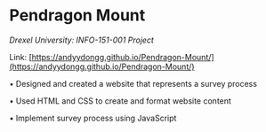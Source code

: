 # Pendragon Mount

*Drexel University: INFO-151-001 Project*

Link: [https://andyydongg.github.io/Pendragon-Mount/](https://andyydongg.github.io/Pendragon-Mount/)

• Designed and created a website that represents a survey process

• Used HTML and CSS to create and format website content

• Implement survey process using JavaScript
